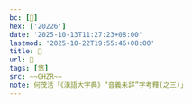 ```yaml
---
bc: [𠈦]
hex: ['20226']
date: '2025-10-13T11:27:23+08:00'
lastmod: '2025-10-22T19:55:46+08:00'
title: 󰗘
url: 󰗘
tags: [悠]
src: ~~GHZR~~
note: 何茂活「《漢語大字典》“音義未詳”字考釋(之三)」
---
```

